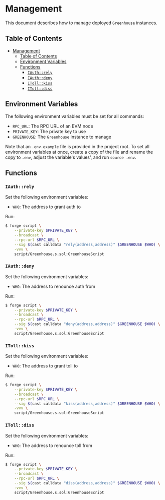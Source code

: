 # Management

This document describes how to manage deployed `Greenhouse` instances.

## Table of Contents

- [Management](#management)
  - [Table of Contents](#table-of-contents)
  - [Environment Variables](#environment-variables)
  - [Functions](#functions)
    - [`IAuth::rely`](#iauthrely)
    - [`IAuth::deny`](#iauthdeny)
    - [`IToll::kiss`](#itollkiss)
    - [`IToll::diss`](#itolldiss)

## Environment Variables

The following environment variables must be set for all commands:

- `RPC_URL`: The RPC URL of an EVM node
- `PRIVATE_KEY`: The private key to use
- `GREENHOUSE`: The `Greenhouse` instance to manage

Note that an `.env.example` file is provided in the project root. To set all environment variables at once, create a copy of the file and rename the copy to `.env`, adjust the variable's values', and run `source .env`.

## Functions

### `IAuth::rely`

Set the following environment variables:

- `WHO`: The address to grant auth to

Run:

```bash
$ forge script \
    --private-key $PRIVATE_KEY \
    --broadcast \
    --rpc-url $RPC_URL \
    --sig $(cast calldata "rely(address,address)" $GREENHOUSE $WHO) \
    -vvv \
    script/Greenhouse.s.sol:GreenhouseScript
```

### `IAuth::deny`

Set the following environment variables:

- `WHO`: The address to renounce auth from

Run:

```bash
$ forge script \
    --private-key $PRIVATE_KEY \
    --broadcast \
    --rpc-url $RPC_URL \
    --sig $(cast calldata "deny(address,address)" $GREENHOUSE $WHO) \
    -vvv \
    script/Greenhouse.s.sol:GreenhouseScript
```

### `IToll::kiss`

Set the following environment variables:

- `WHO`: The address to grant toll to

Run:

```bash
$ forge script \
    --private-key $PRIVATE_KEY \
    --broadcast \
    --rpc-url $RPC_URL \
    --sig $(cast calldata "kiss(address,address)" $GREENHOUSE $WHO) \
    -vvv \
    script/Greenhouse.s.sol:GreenhouseScript
```

### `IToll::diss`

Set the following environment variables:

- `WHO`: The address to renounce toll from

Run:

```bash
$ forge script \
    --private-key $PRIVATE_KEY \
    --broadcast \
    --rpc-url $RPC_URL \
    --sig $(cast calldata "diss(address,address)" $GREENHOUSE $WHO) \
    -vvv \
    script/Greenhouse.s.sol:GreenhouseScript
```
